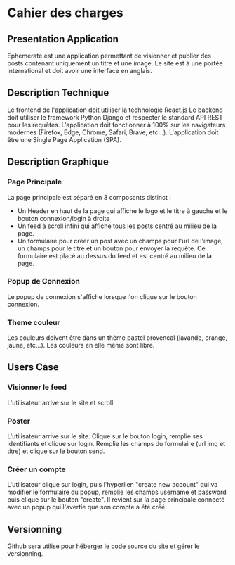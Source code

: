 # Cahier des charges

## Presentation Application

Ephemerate est une application permettant de visionner et publier des posts contenant uniquement un titre et une image. Le site est à une portée international et doit avoir une interface en anglais. 

## Description Technique

Le frontend de l'application doit utiliser la technologie React.js
Le backend doit utiliser le framework Python Django et respecter le standard API REST pour les requêtes.
L'application doit fonctionner à 100% sur les navigateurs modernes (Firefox, Edge, Chrome, Safari, Brave, etc...).
L'application doit être une Single Page Application (SPA).

## Description Graphique

### Page Principale

La page principale est séparé en 3 composants distinct :
* Un Header en haut de la page qui affiche le logo et le titre à gauche et le bouton connexion/login à droite
* Un feed à scroll infini qui affiche tous les posts centré au milieu de la page.
* Un formulaire pour créer un post avec un champs pour l'url de l'image, un champs pour le titre et un bouton pour envoyer la requête. Ce formulaire est placé au dessus du feed et est centré au milieu de la page.

### Popup de Connexion

Le popup de connexion s'affiche lorsque l'on clique sur le bouton connexion.


### Theme couleur

Les couleurs doivent être dans un thème pastel provencal (lavande, orange, jaune, etc...). Les couleurs en elle même sont libre.



## Users Case

### Visionner le feed

L'utilisateur arrive sur le site et scroll.

### Poster

L'utilisateur arrive sur le site. Clique sur le bouton login, remplie ses identifiants et clique sur login. Remplie les champs du formulaire (url img et titre) et clique sur le bouton send.

### Créer un compte

L'utilisateur clique sur login, puis l'hyperlien "create new account" qui va modifier le formulaire du popup, remplie les champs username et password puis clique sur le bouton "create". Il revient sur la page principale connecté avec un popup qui l'avertie que son compte a été créé.


## Versionning

Github sera utilisé pour héberger le code source du site et gérer le versionning.